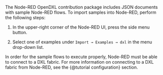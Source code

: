 The Node-RED OpenDXL contribution package includes JSON documents with sample
Node-RED flows. To import samples into Node-RED, perform the following steps:

1. In the upper-right corner of the Node-RED UI, press the side menu button.

1. Select one of examples under
   `Import → Examples → dxl` in the menu drop-down list.

In order for the sample flows to execute properly, Node-RED must be able to
connect to a DXL fabric. For more information on connecting to a DXL fabric
from Node-RED, see the {@tutorial configuration} section.

